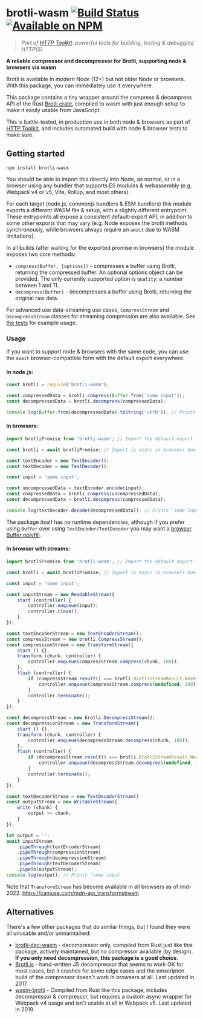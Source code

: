 # brotli-wasm [![Build Status](https://github.com/httptoolkit/brotli-wasm/workflows/CI/badge.svg)](https://github.com/httptoolkit/brotli-wasm/actions) [![Available on NPM](https://img.shields.io/npm/v/brotli-wasm.svg)](https://npmjs.com/package/brotli-wasm)

> _Part of [HTTP Toolkit](https://httptoolkit.tech): powerful tools for building, testing & debugging HTTP(S)_

**A reliable compressor and decompressor for Brotli, supporting node & browsers via wasm**

Brotli is available in modern Node (12+) but not older Node or browsers. With this package, you can immediately use it everywhere.

This package contains a tiny wrapper around the compress & decompress API of the Rust [Brotli crate](https://crates.io/crates/brotli), compiled to wasm with just enough setup to make it easily usable from JavaScript.

This is battle-tested, in production use in both node & browsers as part of [HTTP Toolkit](https://httptoolkit.tech/), and includes automated build with node & browser tests to make sure.

## Getting started

```
npm install brotli-wasm
```

You should be able to import this directly into Node, as normal, or in a browser using any bundler that supports ES modules & webassembly (e.g. Webpack v4 or v5, Vite, Rollup, and most others).

For each target (node.js, commonjs bundlers & ESM bundlers) this module exports a different WASM file & setup, with a slightly different entrypoint. These entrypoints all expose a consistent default-export API, in addition to some other exports that may vary (e.g. Node exposes the brotli methods synchronously, while browsers always require an `await` due to WASM limitations).

In all builds (after waiting for the exported promise in browsers) the module exposes two core methods:

* `compress(Buffer, [options])` - compresses a buffer using Brotli, returning the compressed buffer. An optional options object can be provided. The only currently supported option is `quality`: a number between 1 and 11.
* `decompress(Buffer)` - decompresses a buffer using Brotli, returning the original raw data.

For advanced use data-streaming use cases, `CompressStream` and `DecompressStream` classes for streaming compression are also available. See [the tests](https://github.com/httptoolkit/brotli-wasm/blob/main/test/brotli.spec.ts) for example usage.

### Usage

If you want to support node & browsers with the same code, you can use the `await` browser-compatible form with the default export everywhere.

#### In node.js:

```javascript
const brotli = require('brotli-wasm');

const compressedData = brotli.compress(Buffer.from('some input'));
const decompressedData = brotli.decompress(compressedData);

console.log(Buffer.from(decompressedData).toString('utf8')); // Prints 'some input'
```

#### In browsers:

```javascript
import brotliPromise from 'brotli-wasm'; // Import the default export

const brotli = await brotliPromise; // Import is async in browsers due to wasm requirements!

const textEncoder = new TextEncoder();
const textDecoder = new TextDecoder();

const input = 'some input';

const uncompressedData = textEncoder.encode(input);
const compressedData = brotli.compress(uncompressedData);
const decompressedData = brotli.decompress(compressedData);

console.log(textDecoder.decode(decompressedData)); // Prints 'some input'
```

The package itself has no runtime dependencies, although if you prefer using `Buffer` over using `TextEncoder/TextDecoder` you may want a [browser Buffer polyfill](https://www.npmjs.com/package/browserify-zlib).

#### In browser with streams:

```javascript
import brotliPromise from 'brotli-wasm'; // Import the default export

const brotli = await brotliPromise; // Import is async in browsers due to wasm requirements!

const input = 'some input';

const inputStream = new ReadableStream({
    start (controller) {
        controller.enqueue(input);
        controller.close();
    }
});

const textEncoderStream = new TextEncoderStream();
const compressStream = new brotli.CompressStream();
const compressionStream = new TransformStream({
    start () {},
    transform (chunk, controller) {
        controller.enqueue(compressStream.compress(chunk, 100));
    },
    flush (controller) {
        if (compressStream.result() === brotli.BrotliStreamResult.NeedsMoreInput) {
            controller.enqueue(compressStream.compress(undefined, 100));
        }
        controller.terminate();
    }
});

const decompressStream = new brotli.DecompressStream();
const decompressionStream = new TransformStream({
    start () {},
    transform (chunk, controller) {
        controller.enqueue(decompressStream.decompress(chunk, 100));
    },
    flush (controller) {
        if (decompressStream.result() === brotli.BrotliStreamResult.NeedsMoreInput) {
            controller.enqueue(decompressStream.decompress(undefined, 100));
        }
        controller.terminate();
    }
});

const textDecoderStream = new TextDecoderStream()
const outputStream = new WritableStream({
    write (chunk) {
        output += chunk;
    }
});

let output = '';
await inputStream
    .pipeThrough(textEncoderStream)
    .pipeThrough(compressionStream)
    .pipeThrough(decompressionStream)
    .pipeThrough(textDecoderStream)
    .pipeTo(outputStream);
console.log(output); // Prints 'some input'
```

Note that `TransformStream` has become available in all browsers as of mid-2022. https://caniuse.com/mdn-api_transformstream

## Alternatives

There's a few other packages that do similar things, but I found they were all unusable and/or unmaintained:

* [brotli-dec-wasm](https://www.npmjs.com/package/brotli-dec-wasm) - decompressor only, compiled from Rust just like this package, actively maintained, but no compressor available (by design). **If you only need decompression, this package is a good choice**.
* [Brotli.js](https://www.npmjs.com/package/brotli) - hand-written JS decompressor that seems to work OK for most cases, but it crashes for some edge cases and the emscripten build of the compressor doesn't work in browsers at all. Last updated in 2017.
* [wasm-brotli](https://www.npmjs.com/package/wasm-brotli) - Compiled from Rust like this package, includes decompressor & compressor, but requires a custom async wrapper for Webpack v4 usage and isn't usable at all in Webpack v5. Last updated in 2019.
